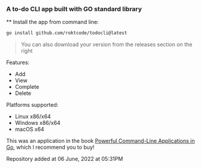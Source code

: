 ### A to-do CLI app built with GO standard library

** Install the app from command line:
```sh
go install github.com/roktcode/todocli@latest
```

>You can also download your version from the releases section  on the right

Features:
- Add
- View
- Complete
- Delete

Platforms supported:
- Linux x86/x64
- Windows x86/x64
- macOS x64


This was an application in the book [Powerful Command-Line Applications in Go](https://pragprog.com/titles/rggo/powerful-command-line-applications-in-go/), which I recommend  you to buy!

Repository added at 06 June, 2022 at 05:31PM

